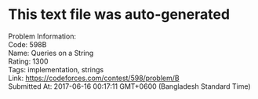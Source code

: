 # This text file was auto-generated  
  
Problem Information:  
Code: 598B  
Name: Queries on a String  
Rating: 1300  
Tags: implementation, strings  
Link: https://codeforces.com/contest/598/problem/B  
Submitted At: 2017-06-16 00:17:11 GMT+0600 (Bangladesh Standard Time)  
